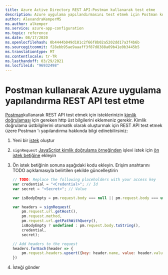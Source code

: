 ```yaml
---
title: Azure Active Directory REST API-Postman kullanarak test etme
description: Azure uygulama yapılandırmasını test etmek için Postman kullanın REST API
author: AlexandraKemperMS
ms.author: alkemper
ms.service: azure-app-configuration
ms.topic: reference
ms.date: 08/17/2020
ms.openlocfilehash: 0b4444b049d181c2f66f8b02a5202dd17a3f4b6b
ms.sourcegitcommit: f28ebb95ae9aaaff3f87d8388a09b41e0b3445b5
ms.translationtype: MT
ms.contentlocale: tr-TR
ms.lasthandoff: 03/29/2021
ms.locfileid: "96932498"
---
```

# <a name="test-the-azure-app-configuration-rest-api-using-postman"></a>Postman kullanarak Azure uygulama yapılandırma REST API test etme

[Postman](https://www.getpostman.com/)kullanarak REST API test etmek için isteklerinizin [kimlik doğrulaması](./rest-api-authentication-hmac.md) için gereken http üst bilgilerini eklemeniz gerekir. Kimlik doğrulama üstbilgilerini otomatik olarak oluşturmak için REST API test etmek üzere Postman 'ı yapılandırma hakkında bilgi edinebilirsiniz:

1. Yeni bir [istek](https://learning.getpostman.com/docs/postman/sending_api_requests/requests/) oluştur
1. `signRequest` [JavaScript kimlik doğrulama örneğinden](./rest-api-authentication-hmac.md#javascript) işlevi istek için [ön istek betiğine](https://learning.getpostman.com/docs/postman/scripts/pre_request_scripts/) ekleyin
1. Ön istek betiğinin sonuna aşağıdaki kodu ekleyin. Erişim anahtarını TODO açıklamasıyla belirtilen şekilde güncelleştirin

    ```js
    // TODO: Replace the following placeholders with your access key
    var credential = "<Credential>"; // Id
    var secret = "<Secret>"; // Value

    var isBodyEmpty = pm.request.body === null || pm.request.body === undefined || pm.request.body.isEmpty();

    var headers = signRequest(
        pm.request.url.getHost(),
        pm.request.method,
        pm.request.url.getPathWithQuery(),
        isBodyEmpty ? undefined : pm.request.body.toString(),
        credential,
        secret);

    // Add headers to the request
    headers.forEach(header => {
        pm.request.headers.upsert({key: header.name, value: header.value});
    })
    ```

1. İsteği gönder

